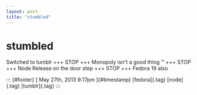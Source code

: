 ```yaml
---
layout: post
title: "stumbled"
---
```



stumbled
========

Switched to tumblr +++ STOP +++ Monopoly isn't a good thing ™ +++ STOP
+++ Node Release on the door step +++ STOP +++ Fedora 19 also

::: {#footer}
[ May 27th, 2013 9:17pm ]{#timestamp} [fedora]{.tag} [node]{.tag}
[tumblr]{.tag}
:::
